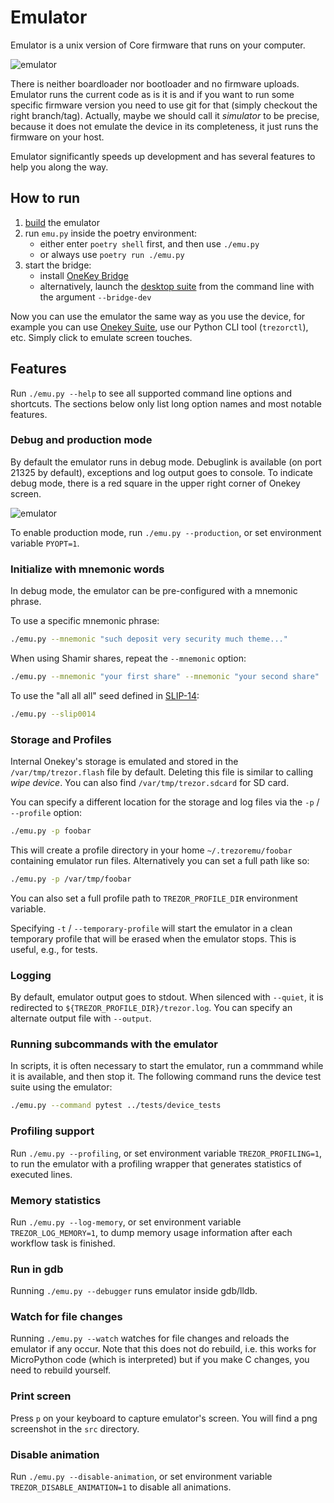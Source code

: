# Emulator

Emulator is a unix version of Core firmware that runs on your computer.

![emulator](emulator.jpg)

There is neither boardloader nor bootloader and no firmware uploads. Emulator runs the current code as is it is and if you want to run some specific firmware version you need to use git for that (simply checkout the right branch/tag). Actually, maybe we should call it _simulator_ to be precise, because it does not emulate the device in its completeness, it just runs the firmware on your host.

Emulator significantly speeds up development and has several features to help you along the way.

## How to run

1. [build](../build/emulator.md) the emulator
2. run `emu.py` inside the poetry environment:
   - either enter `poetry shell` first, and then use `./emu.py`
   - or always use `poetry run ./emu.py`
3. start the bridge:
   - install [OneKey Bridge](https://onekey.so/download/)
   - alternatively, launch the [desktop suite](https://onekey.so/download/) from the command line with the argument `--bridge-dev`

Now you can use the emulator the same way as you use the device, for example you can use [Onekey Suite](https://onekey.so/download/), use our Python CLI tool (`trezorctl`), etc. Simply click to emulate screen touches.

## Features

Run `./emu.py --help` to see all supported command line options and shortcuts. The
sections below only list long option names and most notable features.

### Debug and production mode

By default the emulator runs in debug mode. Debuglink is available (on port 21325 by
default), exceptions and log output goes to console. To indicate debug mode, there is a
red square in the upper right corner of Onekey screen.

![emulator](emulator-debug.png)

To enable production mode, run `./emu.py --production`, or set environment variable `PYOPT=1`.

### Initialize with mnemonic words

In debug mode, the emulator can be pre-configured with a mnemonic phrase.

To use a specific mnemonic phrase:

```sh
./emu.py --mnemonic "such deposit very security much theme..."
```

When using Shamir shares, repeat the `--mnemonic` option:

```sh
./emu.py --mnemonic "your first share" --mnemonic "your second share" ...
```

To use the "all all all" seed defined in [SLIP-14](https://github.com/satoshilabs/slips/blob/master/slip-0014.md):

```sh
./emu.py --slip0014
```

### Storage and Profiles

Internal Onekey's storage is emulated and stored in the `/var/tmp/trezor.flash` file by
default. Deleting this file is similar to calling _wipe device_. You can also find
`/var/tmp/trezor.sdcard` for SD card.

You can specify a different location for the storage and log files via the `-p` /
`--profile` option:

```sh
./emu.py -p foobar
```

This will create a profile directory in your home `~/.trezoremu/foobar` containing
emulator run files. Alternatively you can set a full path like so:

```sh
./emu.py -p /var/tmp/foobar
```

You can also set a full profile path to `TREZOR_PROFILE_DIR` environment variable.

Specifying `-t` / `--temporary-profile` will start the emulator in a clean temporary
profile that will be erased when the emulator stops. This is useful, e.g., for tests.

### Logging

By default, emulator output goes to stdout. When silenced with `--quiet`, it is
redirected to `${TREZOR_PROFILE_DIR}/trezor.log`. You can specify an alternate output
file with `--output`.

### Running subcommands with the emulator

In scripts, it is often necessary to start the emulator, run a commmand while it is
available, and then stop it. The following command runs the device test suite using the
emulator:

```sh
./emu.py --command pytest ../tests/device_tests
```

### Profiling support

Run `./emu.py --profiling`, or set environment variable `TREZOR_PROFILING=1`, to run the
emulator with a profiling wrapper that generates statistics of executed lines.

### Memory statistics

Run `./emu.py --log-memory`, or set environment variable `TREZOR_LOG_MEMORY=1`, to dump
memory usage information after each workflow task is finished.

### Run in gdb

Running `./emu.py --debugger` runs emulator inside gdb/lldb.

### Watch for file changes

Running `./emu.py --watch` watches for file changes and reloads the emulator if any
occur. Note that this does not do rebuild, i.e. this works for MicroPython code (which
is interpreted) but if you make C changes, you need to rebuild yourself.

### Print screen

Press `p` on your keyboard to capture emulator's screen. You will find a png screenshot
in the `src` directory.

### Disable animation

Run `./emu.py --disable-animation`, or set environment variable
`TREZOR_DISABLE_ANIMATION=1` to disable all animations.
